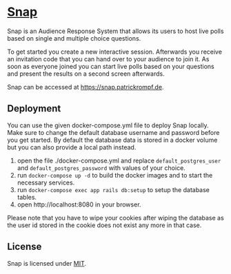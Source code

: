 # [Snap](https://snap.patrickrompf.de)

Snap is an Audience Response System that allows its users to host live polls
based on single and multiple choice questions.

To get started you create a new interactive session. Afterwards you receive an
invitation code that you can hand over to your audience to join it. As soon as
everyone joined you can start live polls based on your questions and present
the results on a second screen afterwards.

Snap can be accessed at https://snap.patrickrompf.de.

## Deployment

You can use the given docker-compose.yml file to deploy Snap locally.
Make sure to change the default database username and password before you get started.
By default the database data is stored in a docker volume but you can also provide a local path instead.

1. open the file ./docker-compose.yml and replace `default_postgres_user` and `default_postgres_password` 
with values of your choice.
2. run `docker-compose up -d` to build the docker images and to start the necessary services.
3. run `docker-compose exec app rails db:setup` to setup the database tables.
4. open http://localhost:8080 in your browser.

Please note that you have to wipe your cookies after wiping the database as the user id stored in the cookie
does not exist any more in that case.

## License

Snap is licensed under [MIT](LICENSE).
